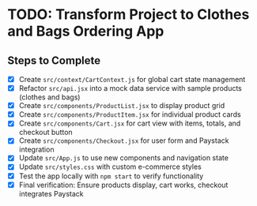 # TODO: Transform Project to Clothes and Bags Ordering App

## Steps to Complete
- [x] Create `src/context/CartContext.js` for global cart state management
- [x] Refactor `src/api.jsx` into a mock data service with sample products (clothes and bags)
- [x] Create `src/components/ProductList.jsx` to display product grid
- [x] Create `src/components/ProductItem.jsx` for individual product cards
- [x] Create `src/components/Cart.jsx` for cart view with items, totals, and checkout button
- [x] Create `src/components/Checkout.jsx` for user form and Paystack integration
- [x] Update `src/App.js` to use new components and navigation state
- [x] Update `src/styles.css` with custom e-commerce styles
- [x] Test the app locally with `npm start` to verify functionality
- [x] Final verification: Ensure products display, cart works, checkout integrates Paystack
